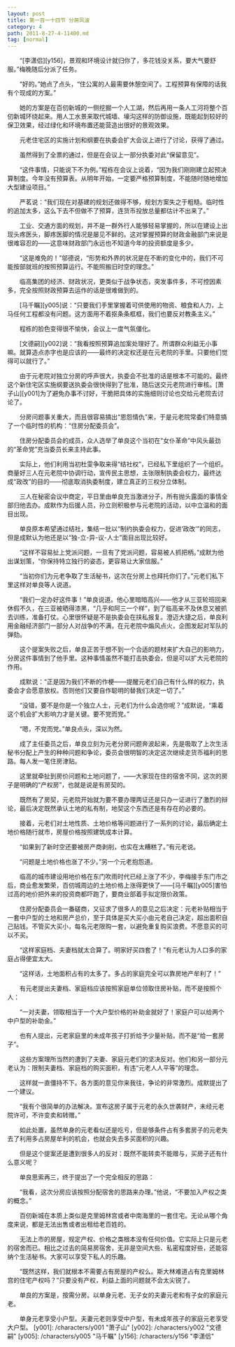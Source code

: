 ```yaml
---
layout: post
title: 第一百一十四节 分房风波
category: 4
path: 2011-8-27-4-11400.md
tag: [normal]
---
```


　　“[李潇侣][y156]，景观和环境设计就归你了，多花钱没关系，要大气要舒服。”梅晚随后分派了任务。

　　“好的。”她点了点头，“住公寓的人最需要休憩空间了。工程预算有保障的话我有个现成的方案。”

　　她的方案是在百仞新城的一侧挖掘一个人工湖，然后再用一条人工河将整个百仞新城环绕起来。用人工水景来取代城墙、壕沟这样的防御设施，既能起到较好的保卫效果，经过绿化和环境布置还能营造出很好的景观效果。

　　元老住宅区的实施计划和纲要在执委会扩大会议上进行了讨论，获得了通过。

　　虽然得到了全票的通过，但是在会议上一部分执委对此“保留意见”。

　　“这件事情，只能说下不为例。”程栋在会议上说着，“因为我们刚刚建立起预决算制度。今年没有预算表。从明年开始，一定要严格预算制度，不能随时随地增加大型建设项目。”

　　严茗说：“我们现在对基建的规划还做得不够，规划方案失之于粗糙。临时性的追加太多，这么下去不但做不了预算，连货币投放总量都估计不出来了。”

　　工业、交通方面的规划，并不是一群外行人能够轻易掌握的，所以在建设上出现头疼医头，脚疼医脚的情况是屡见不鲜的。这对掌握预算的财政金融部门来说是很难容忍的——这意味财政部门永远也不知道今年的投资额度是多少。

　　“这是难免的！”邬德说，“形势和外界的状况是在不断的变化中的，我们不可能按部就班的按照预算运行。不能照搬旧时空的理念。”

　　临高集团的经济、财政状况，更类似于战争状态，突发事件多，不可控因素多，完全按照财政预算去运作的话是很难做到的。

　　[马千瞩][y005]说：“只要我们手里掌握着可供使用的物资、粮食和人力，上马任何工程都没有问题。这方面用不着抠条条框框，我们也要反对教条主义。”

　　程栋的脸色变得很不愉快，会议上一度气氛僵化。

　　[文德嗣][y002]说：“我看按照预算追加案处理好了。所谓群众利益无小事嘛。就算造点赤字也是应该的——最终的决定权还是在元老院的手里。只要他们觉得可以就行了。”

　　由于元老院对独立分房的呼声很大，执委会不批准的话是根本不可能的。最终这个新住宅区实施纲要送执委会很快得到了批准，随后送交元老院进行审核。[萧子山][y001]为了避免办事不讨好，干脆把具体的实施细则讨论也交给元老院去讨论了。

　　分房问题事关重大，而且很容易搞出“恩怨情仇”来，于是元老院常委们特意搞了一个临时性的机构：“住房分配委员会”。

　　住房分配委员会的成员，众人选举了单良这个当初在“女仆革命”中风头最劲的“革命党”充当委员长来主持此事。

　　实际上，他们利用当初杜雯争取来得“结社权”，已经私下里组织了一个组织。商量好三人在元老院中协调行动，宣传民主思想，主张限制执委会权力，最终达成“政改”的目的——彻底取消执委制度，建立真正的三权分立体制。

　　三人在秘密会议中商定，平日里由单良充当激进分子，所有抛头露面的事情全部归他去办。成默作为后援人员，孙立则积极参与元老院的活动，以中立温和的面目出现。

　　单良原本希望通过结社，集结一批以“制约执委会权力，促进‘政改’”的同志，但是成默认为他还是以“独-立-异-议-人士”面目出现比较好。

　　“这样不容易扯上党派问题，一旦有了党派问题，容易被人抓把柄。”成默为他出谋划策，“你保持特立独行的姿态，更容易让大家信服。”

　　“当初你们为元老争取了生活秘书，这次在分房上也拜托你们了。”元老们私下里这样对单良等人说道。

　　“我们一定办好这件事！”单良说道。他心里暗暗高兴——他才从三亚轮班回来休假不久，在三亚被晒得漆黑，“几乎和阿三一个样”，到了临高来不及休息又被抓去训练，准备打仗。心里很怀疑是不是执委会在挟私报复。澄迈大捷之后，单良利用金融经济部门一部分人对战争的不满，在元老院中煽风点火，企图发起对军队的弹劾。

　　这个提案失败之后，单良正苦于想不到一个合适的题材来扩大自己的影响力，分房这件事情到了他手里。这种事情虽然不能打击执委会，但是可以扩大元老院的作用。

　　成默说：“正是因为我们不断的作梗——提醒元老们自己有什么样的权力，执委会才会愿意放权。否则他们又要自作聪明的替我们决定一切了。”

　　“没错，要不是你是一个独立人士，元老们为什么会选你呢？”成默说，“乘着这个机会扩大影响力才是关键。要不党而党。”

　　“嗯，不党而党。”单良点头，深以为然。

　　成了主任委员之后，单良立刻为元老分房问题奔波起来，先是吸取了上次生活秘书分配上产生的种种问题和争论，委员会很明智的决定这次继续走货币福利的思路。每人发一笔住房津贴。

　　这里就牵扯到房价问题和土地问题了，——大家现在住的宿舍不同，这次的房子是明确的“产权房”，也就是说是有房契的。

　　既然有了房契，元老院开始就为要不要办理两证还是只办一证进行了激烈的辩论，最后决定既然承认土地的私有制，地契这个东西还是有存在的必要的。

　　接着，元老们对土地性质、土地价格等问题进行了一系列的讨论，最后确定土地价格随行就市，房屋价格按照建筑成本计算。

　　“如果到了新时空还要被房产商剥削，也实在太糟糕了。”有元老说。

　　“问题是土地价格也涨了不少。”另一个元老抱怨道。

　　临高的城市建设用地价格在东门吹雨时代已经上涨了不少，李梅接手东门市之后，商业愈发繁荣，百仞城周边的土地价格上涨得更快了——[马千瞩][y005]害怕过高的地价把外来的投资商都吓跑了，要商业部着手拟定限价政策。

　　住房分配委员会一番磋商，又征求了很多人的意见之后决定：元老补贴相当于一套中户型的土地和房产总价，至于具体是买大买小由元老自己决定，超出面积自己贴钱。不管买大买小，每名元老限购一套，以避免重复购买浪费。不愿意买的可以不买。

　　“这样家庭档、夫妻档就太合算了。明家好买四套了！”有元老认为人口多的家庭占得便宜太大。

　　“这样话，土地面积占有的太多了。多占的家庭完全可以靠房地产牟利了！”

　　有元老提出夫妻档、家庭档应该按照家庭单位领取住房补贴，而不是按照个人：

　　“一对夫妻，领取相当于一个大户型价格的补助金就好了！家庭户可以给两个中户型的补助金。”

　　也有人提出，元老家庭里的未成年孩子打折给予少量补贴，而不是“给一套房子”。

　　这些方案理所当然的遭到了夫妻、家庭元老们的坚决反对。他们和另一部分元老认为：限制夫妻档、家庭档的购买面积，有违“元老人人平等”的理念。

　　这样就一直僵持不下。各方面的意见你来我往，争论的非常激烈。成默提出了一个建议。

　　“我有个很简单的办法解决。宣布这房子属于元老的永久世袭财产，未经元老院许可，不许变卖和转赠。”

　　如此处置，虽然单身的元老看似还是吃亏，但是够条件占有多套房子的元老失去了利用多占房屋牟利的机会，也就会失去多买面积的兴趣。

　　但是这个提案还是遭到很多人的反对：既然不能转卖不能赠与，买房子还有什么意义呢？

　　单良思索再三，终于提出了一个完全相反的思路：

　　“我看，这次分房应该按照分配宿舍的思路来办理。”他说，“不要加入产权之类的概念。”

　　百仞新城在本质上类似是克里姆林宫或者中南海里的一套住宅。无论从哪个角度来说，都是无法出售或者出租给老百姓的。

　　无法上市的房屋，规定产权、价格之类根本没有任何价值。它实际上只是元老的宿舍而已。相比之过去的简易房宿舍，无非是空间大些、私密程度好些，还能容纳个生活秘书。大家可以享受下私人的乐趣。

　　“既然这样，我们就根本不需要占有房屋的产权么。斯大林难道占有克里姆林宫的住宅产权吗？”只要没有产权，利益上面的问题就不会太尖锐了。

　　单良的方案是，按需分房。以单身元老、无子女的夫妻元老和有子女的家庭元老。

　　单身元老享受小户型。夫妻元老则享受中户型，有未成年孩子的家庭元老享受大户型。
[y001]: /characters/y001 "萧子山"
[y002]: /characters/y002 "文德嗣"
[y005]: /characters/y005 "马千瞩"
[y156]: /characters/y156 "李潇侣"
